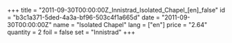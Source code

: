 +++
title = "2011-09-30T00:00:00Z_Innistrad_Isolated_Chapel_[en]_false"
id = "b3c1a371-5ded-4a3a-bf96-503c4f1a665d"
date = "2011-09-30T00:00:00Z"
name = "Isolated Chapel"
lang = ["en"]
price = "2.64"
quantity = 2
foil = false
set = "Innistrad"
+++
